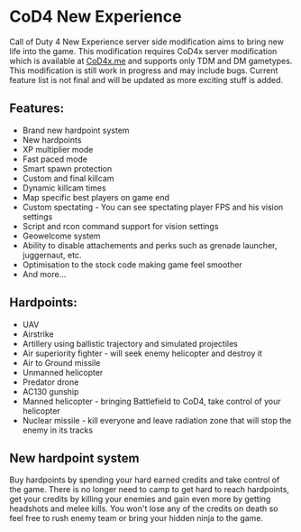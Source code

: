 # CoD4 New Experience
Call of Duty 4 New Experience server side modification aims to bring new life into the game. This modification requires CoD4x server modification which is available at [CoD4x.me](https://cod4x.me/) and supports only TDM and DM gametypes. This modification is still work in progress and may include bugs. Current feature list is not final and will be updated as more exciting stuff is added.

## Features:
* Brand new hardpoint system
* New hardpoints
* XP multiplier mode
* Fast paced mode
* Smart spawn protection
* Custom and final killcam
* Dynamic killcam times
* Map specific best players on game end
* Custom spectating - You can see spectating player FPS and his vision settings
* Script and rcon command support for vision settings
* Geowelcome system
* Ability to disable attachements and perks such as grenade launcher, juggernaut, etc.
* Optimisation to the stock code making game feel smoother
* And more...

## Hardpoints:
* UAV
* Airstrike
* Artillery using ballistic trajectory and simulated projectiles
* Air superiority fighter - will seek enemy helicopter and destroy it
* Air to Ground missile
* Unmanned helicopter
* Predator drone
* AC130 gunship
* Manned helicopter - bringing Battlefield to CoD4, take control of your helicopter
* Nuclear missile - kill everyone and leave radiation zone that will stop the enemy in its tracks

## New hardpoint system
Buy hardpoints by spending your hard earned credits and take control of the game. There is no longer need to camp to get hard to reach hardpoints, get your credits by killing your enemies and gain even more by getting headshots and melee kills. You won't lose any of the credits on death so feel free to rush enemy team or bring your hidden ninja to the game.
